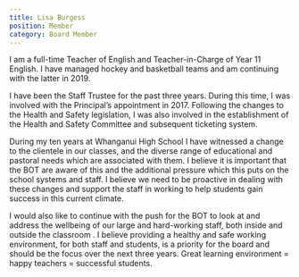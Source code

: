 ```yaml
---
title: Lisa Burgess
position: Member
category: Board Member
---
```

I am a full-time Teacher of English and Teacher-in-Charge of Year 11 English.  I have managed hockey and basketball teams and am continuing with the latter in 2019.

 

I have been the Staff Trustee for the past three years.  During this time, I was involved with the Principal’s appointment in 2017.  Following the changes to the Health and Safety legislation, I was also involved in the establishment of the Health and Safety Committee and subsequent ticketing system.

 

During my ten years at Whanganui High School I have witnessed a change to the clientele in our classes, and the diverse range of educational and pastoral needs which are associated with them.  I believe it is important that the BOT are aware of this and the additional pressure which this puts on the school systems and staff.  I believe we need to be proactive in dealing with these changes and support the staff in working to help students gain success in this current climate.

 

I would also like to continue with the push for the BOT to look at and address the wellbeing of our large and hard-working staff, both inside and outside the classroom .  I believe providing a healthy and safe working environment, for both staff and students, is a priority for the board and should be the focus over the next three years.  Great learning environment = happy teachers = successful students.